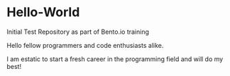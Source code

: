 # Hello-World
Initial Test Repository as part of Bento.io training

Hello fellow programmers and code enthusiasts alike.

I am estatic to start a fresh career in the programming field and will do my best!
